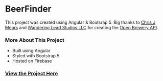 # BeerFinder

This project was created using Angular & Bootsrap 5. Big thanks to [Chris J Mears](https://chrisjmears.com/) and [Wandering Lead Studios LLC](https://wanderingleafstudios.com/) for creating the [Open Brewery API](https://www.openbrewerydb.org/).

### More About This Project
- Built using Angular
- Styled with Bootstrap 5
- Hosted on Firebase

### [View the Project Here](https://beerfinder-1d4ce.web.app/home/)